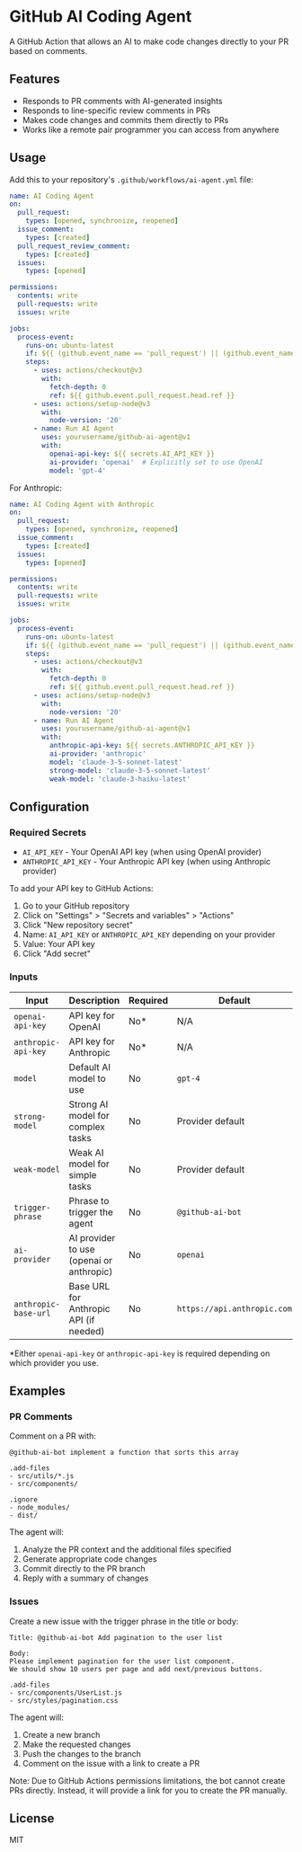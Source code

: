 # GitHub AI Coding Agent

A GitHub Action that allows an AI to make code changes directly to your PR based on comments.

## Features

- Responds to PR comments with AI-generated insights
- Responds to line-specific review comments in PRs
- Makes code changes and commits them directly to PRs
- Works like a remote pair programmer you can access from anywhere

## Usage

Add this to your repository's `.github/workflows/ai-agent.yml` file:

```yaml
name: AI Coding Agent
on:
  pull_request:
    types: [opened, synchronize, reopened]
  issue_comment:
    types: [created]
  pull_request_review_comment:
    types: [created]
  issues:
    types: [opened]

permissions:
  contents: write
  pull-requests: write
  issues: write

jobs:
  process-event:
    runs-on: ubuntu-latest
    if: ${{ (github.event_name == 'pull_request') || (github.event_name == 'issue_comment' && github.event.issue.pull_request) }}
    steps:
      - uses: actions/checkout@v3
        with:
          fetch-depth: 0
          ref: ${{ github.event.pull_request.head.ref }}
      - uses: actions/setup-node@v3
        with:
          node-version: '20'
      - name: Run AI Agent
        uses: yourusername/github-ai-agent@v1
        with:
          openai-api-key: ${{ secrets.AI_API_KEY }}
          ai-provider: 'openai'  # Explicitly set to use OpenAI
          model: 'gpt-4'
```


For Anthropic:

```yaml
name: AI Coding Agent with Anthropic
on:
  pull_request:
    types: [opened, synchronize, reopened]
  issue_comment:
    types: [created]
  issues:
    types: [opened]

permissions:
  contents: write
  pull-requests: write
  issues: write

jobs:
  process-event:
    runs-on: ubuntu-latest
    if: ${{ (github.event_name == 'pull_request') || (github.event_name == 'issue_comment' && github.event.issue.pull_request) }}
    steps:
      - uses: actions/checkout@v3
        with:
          fetch-depth: 0
          ref: ${{ github.event.pull_request.head.ref }}
      - uses: actions/setup-node@v3
        with:
          node-version: '20'
      - name: Run AI Agent
        uses: yourusername/github-ai-agent@v1
        with:
          anthropic-api-key: ${{ secrets.ANTHROPIC_API_KEY }}
          ai-provider: 'anthropic'
          model: 'claude-3-5-sonnet-latest'
          strong-model: 'claude-3-5-sonnet-latest'
          weak-model: 'claude-3-haiku-latest'
```

## Configuration

### Required Secrets

- `AI_API_KEY` - Your OpenAI API key (when using OpenAI provider)
- `ANTHROPIC_API_KEY` - Your Anthropic API key (when using Anthropic provider)

To add your API key to GitHub Actions:

1. Go to your GitHub repository
2. Click on "Settings" > "Secrets and variables" > "Actions"
3. Click "New repository secret"
4. Name: `AI_API_KEY` or `ANTHROPIC_API_KEY` depending on your provider
5. Value: Your API key
6. Click "Add secret"

### Inputs

| Input | Description | Required | Default |
|-------|-------------|----------|---------|
| `openai-api-key` | API key for OpenAI | No* | N/A |
| `anthropic-api-key` | API key for Anthropic | No* | N/A |
| `model` | Default AI model to use | No | `gpt-4` |
| `strong-model` | Strong AI model for complex tasks | No | Provider default |
| `weak-model` | Weak AI model for simple tasks | No | Provider default |
| `trigger-phrase` | Phrase to trigger the agent | No | `@github-ai-bot` |
| `ai-provider` | AI provider to use (openai or anthropic) | No | `openai` |
| `anthropic-base-url` | Base URL for Anthropic API (if needed) | No | `https://api.anthropic.com` |

*Either `openai-api-key` or `anthropic-api-key` is required depending on which provider you use.

## Examples

### PR Comments

Comment on a PR with:

```
@github-ai-bot implement a function that sorts this array

.add-files
- src/utils/*.js
- src/components/

.ignore
- node_modules/
- dist/
```

The agent will:
1. Analyze the PR context and the additional files specified
2. Generate appropriate code changes
3. Commit directly to the PR branch
4. Reply with a summary of changes

### Issues

Create a new issue with the trigger phrase in the title or body:

```
Title: @github-ai-bot Add pagination to the user list

Body:
Please implement pagination for the user list component.
We should show 10 users per page and add next/previous buttons.

.add-files
- src/components/UserList.js
- src/styles/pagination.css
```

The agent will:
1. Create a new branch
2. Make the requested changes
3. Push the changes to the branch
4. Comment on the issue with a link to create a PR

Note: Due to GitHub Actions permissions limitations, the bot cannot create PRs directly. Instead, it will provide a link for you to create the PR manually.

## License

MIT

